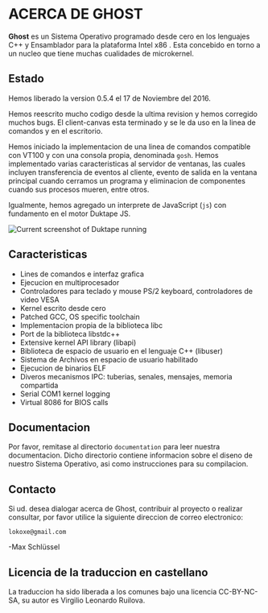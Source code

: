 # ACERCA DE GHOST
**Ghost** es un Sistema Operativo programado desde cero en los lenguajes C++ y Ensamblador para la plataforma Intel x86 . 
Esta concebido en torno a un nucleo que tiene muchas cualidades de microkernel.

## Estado
Hemos liberado la version 0.5.4 el 17 de Noviembre del 2016. 

Hemos reescrito mucho codigo desde la ultima revision y hemos corregido muchos bugs. 
El client-canvas esta terminado y se le da uso en la linea de comandos y en el escritorio. 

Hemos iniciado la implementacion de una linea de comandos compatible con VT100 y con una consola propia, denominada `gosh`. Hemos implementado varias caracteristicas al servidor de ventanas, las cuales incluyen transferencia de eventos al cliente, evento de salida en la ventana principal cuando cerramos un programa y eliminacion de componentes cuando sus procesos mueren, entre otros.

Igualmente, hemos agregado un interprete de JavaScript (`js`) con fundamento en el motor 
Duktape JS.

![Current screenshot of Duktape running](https://ghostkernel.org/files/ghost-0.5.3-jsconsole.png)

## Caracteristicas
- Lines de comandos e interfaz grafica
- Ejecucion en multiprocesador
- Controladores para teclado y mouse PS/2 keyboard, controladores de video VESA
- Kernel escrito desde cero
- Patched GCC, OS specific toolchain
- Implementacion propia de la biblioteca libc 
- Port de la biblioteca libstdc++ 
- Extensive kernel API library (libapi)
- Biblioteca de espacio de usuario en el lenguaje C++ (libuser)
- Sistema de Archivos en espacio de usuario habilitado
- Ejecucion de binarios ELF 
- Diveros mecanismos IPC: tuberias, senales, mensajes, memoria compartida
- Serial COM1 kernel logging
- Virtual 8086 for BIOS calls

## Documentacion
Por favor, remitase al directorio `documentation` para leer nuestra documentacion. Dicho directorio contiene informacion sobre el diseno de nuestro Sistema Operativo, asi como instrucciones para su compilacion.

## Contacto
Si ud. desea dialogar acerca de Ghost, contribuir al proyecto o realizar consultar, por favor utilice la siguiente direccion de correo electronico:

	lokoxe@gmail.com
	
-Max Schlüssel

## Licencia de la traduccion en castellano

La traduccion ha sido liberada a los comunes bajo una licencia CC-BY-NC-SA, su autor es Virgilio Leonardo Ruilova.

